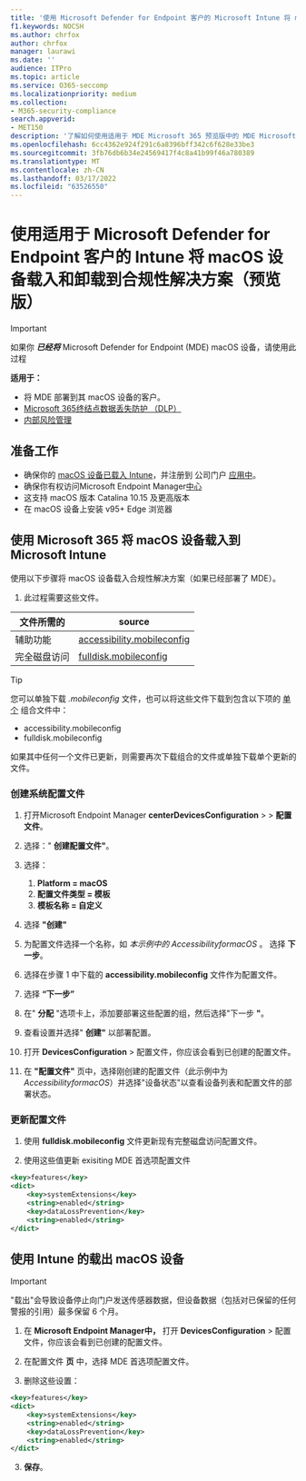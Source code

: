 ```yaml
---
title: '使用 Microsoft Defender for Endpoint 客户的 Microsoft Intune 将 macOS 设备载入和 (预览版) '
f1.keywords: NOCSH
ms.author: chrfox
author: chrfox
manager: laurawi
ms.date: ''
audience: ITPro
ms.topic: article
ms.service: O365-seccomp
ms.localizationpriority: medium
ms.collection:
- M365-security-compliance
search.appverid:
- MET150
description: '了解如何使用适用于 MDE Microsoft 365 预览版中的 MDE Microsoft Intune将 macOS 设备载入和 (合规性) '
ms.openlocfilehash: 6cc4362e924f291c6a8396bff342c6f628e33be3
ms.sourcegitcommit: 3fb76db6b34e24569417f4c8a41b99f46a780389
ms.translationtype: MT
ms.contentlocale: zh-CN
ms.lasthandoff: 03/17/2022
ms.locfileid: "63526550"
---
```

# <a name="onboard-and-offboard-macos-devices-into-compliance-solutions-using-intune-for-microsoft-defender-for-endpoint-customers-preview"></a>使用适用于 Microsoft Defender for Endpoint 客户的 Intune 将 macOS 设备载入和卸载到合规性解决方案（预览版）

> [!IMPORTANT]
> 如果你 ***已经将*** Microsoft Defender for Endpoint (MDE) macOS 设备，请使用此过程

**适用于：**

- 将 MDE 部署到其 macOS 设备的客户。
- [Microsoft 365终结点数据丢失防护 （DLP）](./endpoint-dlp-learn-about.md)
- [内部风险管理](insider-risk-management.md#learn-about-insider-risk-management-in-microsoft-365)


## <a name="before-you-begin"></a>准备工作

- 确保你的 [macOS 设备已载入 Intune](/mem/intune/fundamentals/deployment-guide-platform-macos)，并注册到 公司门户 [应用中](/mem/intune/user-help/enroll-your-device-in-intune-macos-cp)。 
- 确保你有权访问Microsoft Endpoint Manager[中心](https://endpoint.microsoft.com/#home)
- 这支持 macOS 版本 Catalina 10.15 及更高版本
- 在 macOS 设备上安装 v95+ Edge 浏览器 

## <a name="onboard-macos-devices-into-microsoft-365-compliance-solutions-using-microsoft-intune"></a>使用 Microsoft 365 将 macOS 设备载入到 Microsoft Intune

使用以下步骤将 macOS 设备载入合规性解决方案（如果已经部署了 MDE）。

1. 此过程需要这些文件。

|文件所需的 |source |
|---------|---------|
|辅助功能 |[accessibility.mobileconfig](https://github.com/microsoft/mdatp-xplat/blob/master/macos/mobileconfig/profiles/accessibility.mobileconfig)|
完全磁盘访问     |[fulldisk.mobileconfig](https://github.com/microsoft/mdatp-xplat/blob/master/macos/mobileconfig/profiles/fulldisk.mobileconfig)|

> [!TIP]
> 您可以单独下载 *.mobileconfig* 文件，也可以将这些文件下载到包含以下项的 [单个](https://github.com/microsoft/mdatp-xplat/blob/master/macos/mobileconfig/combined/mdatp-nokext.mobileconfig) 组合文件中：
> - accessibility.mobileconfig
> - fulldisk.mobileconfig
> 
>
>如果其中任何一个文件已更新，则需要再次下载组合的文件或单独下载单个更新的文件。

### <a name="create-system-configuration-profiles"></a>创建系统配置文件

1. 打开Microsoft Endpoint Manager **centerDevicesConfiguration** >  >  **配置文件**。

1. 选择：" **创建配置文件"**。 

1. 选择：
    1. **Platform = macOS**
    1. **配置文件类型 = 模板**
    1. **模板名称 = 自定义**

1. 选择 **"创建"**

1. 为配置文件选择一个名称，如 *本示例中的 AccessibilityformacOS* 。 选择 **下一步**。

1. 选择在步骤 1 中下载的 **accessibility.mobileconfig** 文件作为配置文件。

1. 选择 **“下一步”**

1. 在" **分配** "选项卡上，添加要部署这些配置的组，然后选择"下一步 **"**。

1. 查看设置并选择" **创建"** 以部署配置。

1. 打开 **DevicesConfiguration** >  配置文件，你应该会看到已创建的配置文件。

1. 在 **"配置文件"** 页中，选择刚创建的配置文件（此示例中为 *AccessibilityformacOS*）并选择"设备状态"以查看设备列表和配置文件的部署状态。

### <a name="update-configuration-profiles"></a>更新配置文件

1. 使用 **fulldisk.mobileconfig** 文件更新现有完整磁盘访问配置文件。

1. 使用这些值更新 exisiting MDE 首选项配置文件
   
```xml
<key>features</key>
<dict>
    <key>systemExtensions</key>
    <string>enabled</string>
    <key>dataLossPrevention</key>
    <string>enabled</string>
</dict>
```

## <a name="offboard-macos-devices-using-intune"></a>使用 Intune 的载出 macOS 设备

> [!IMPORTANT]
> "载出"会导致设备停止向门户发送传感器数据，但设备数据（包括对已保留的任何警报的引用）最多保留 6 个月。

1. 在 **Microsoft Endpoint Manager中，** 打开 **DevicesConfiguration** >  配置文件，你应该会看到已创建的配置文件。

2. 在配置文件 **页** 中，选择 MDE 首选项配置文件。

1. 删除这些设置：
   
```xml
<key>features</key>
<dict>
    <key>systemExtensions</key>
    <string>enabled</string>
    <key>dataLossPrevention</key>
    <string>enabled</string>
</dict>
```
3. **保存**。